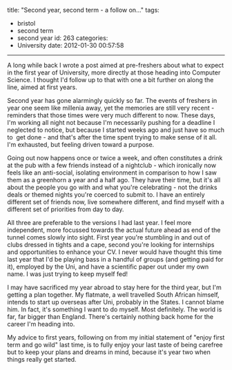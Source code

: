title: "Second year, second term - a follow on..."
tags:
  - bristol
  - second term
  - second year
id: 263
categories:
  - University
date: 2012-01-30 00:57:58
---

A long while back I wrote a post aimed at pre-freshers about what to expect in the first year of University, more directly at those heading into Computer Science. I thought I'd follow up to that with one a bit further on along the line, aimed at first years.

Second year has gone alarmingly quickly so far. The events of freshers in year one seem like millenia away, yet the memories are still very recent - reminders that those times were very much different to now. These days, I'm working all night not because I'm necessarily pushing for a deadline I neglected to notice, but because I started weeks ago and just have so much to  get done - and that's after the time spent trying to make sense of it all. I'm exhausted, but feeling driven toward a purpose.

<!-- more -->

Going out now happens once or twice a week, and often constitutes a drink at the pub with a few friends instead of a nightclub - which ironically now feels like an anti-social, isolating environment in comparison to how I saw them as a greenhorn a year and a half ago. They have their time, but it's all about the people you go with and what you're celebrating - not the drinks deals or themed nights you're coerced to submit to. I have an entirely different set of friends now, live somewhere different, and find myself with a different set of priorities from day to day.

All three are preferable to the versions I had last year. I feel more independent, more focussed towards the actual future ahead as end of the tunnel comes slowly into sight. First year you're stumbling in and out of clubs dressed in tights and a cape, second you're looking for internships and opportunities to enhance your CV. I never would have thought this time last year that I'd be playing bass in a handful of groups (and getting paid for it), employed by the Uni, and have a scientific paper out under my own name. I was just trying to keep myself fed!

I may have sacrificed my year abroad to stay here for the third year, but I'm getting a plan together. My flatmate, a well travelled South African himself, intends to start up overseas after Uni, probably in the States. I cannot blame him. In fact, it's something I want to do myself. Most definitely. The world is far, far bigger than England. There's certainly nothing back home for the career I'm heading into.

My advice to first years, following on from my initial statement of "enjoy first term and go wild" last time, is to fully enjoy your last taste of being carefree but to keep your plans and dreams in mind, because it's year two when things really get started.